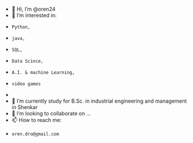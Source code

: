 - 👋 Hi, I’m @oren24
- 👀 I’m interested in:
-     Python,
-     java,
-     SQL,
-     Data Scince, 
-     A.I. & machine Learning,
-     video games
-     
- 🌱 I’m currently study for B.Sc. in industrial engineering and management in Shenkar
- 💞️ I’m looking to collaborate on ...
- 📫 How to reach me:
-     oren.dro@gmail.com

<!---
oren24/oren24 is a ✨ special ✨ repository because its `README.md` (this file) appears on your GitHub profile.
You can click the Preview link to take a look at your changes.
--->

